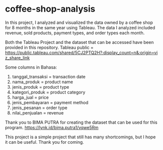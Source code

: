 # coffee-shop-analysis

In this project, I analyzed and visualized the data owned by a coffee shop for 8 months in the same year using Tableau. The data I analyzed included revenue, sold products, payment types, and order types each month.

Both the Tableau Project and the dataset that can be accessed have been provided in this repository.
Tableau public = https://public.tableau.com/shared/5CJ2PTQ2H?:display_count=n&:origin=viz_share_link

Some columns in Bahasa:
1. tanggal_transaksi = transaction date
2. nama_produk = product name
3. jenis_produk = product type
4. kategori_produk = product category
5. harga_jual = price
6. jenis_pembayaran = payment method
7. jenis_pesanan = order type
8. nilai_penjualan = revenue

Thank you to BIMA PUTRA for creating the dataset that can be used for this program. https://lynk.id/bima.putra1/vqwe5Rm

This project is a simple project that still has many shortcomings, but I hope it can be useful. Thank you for coming.
